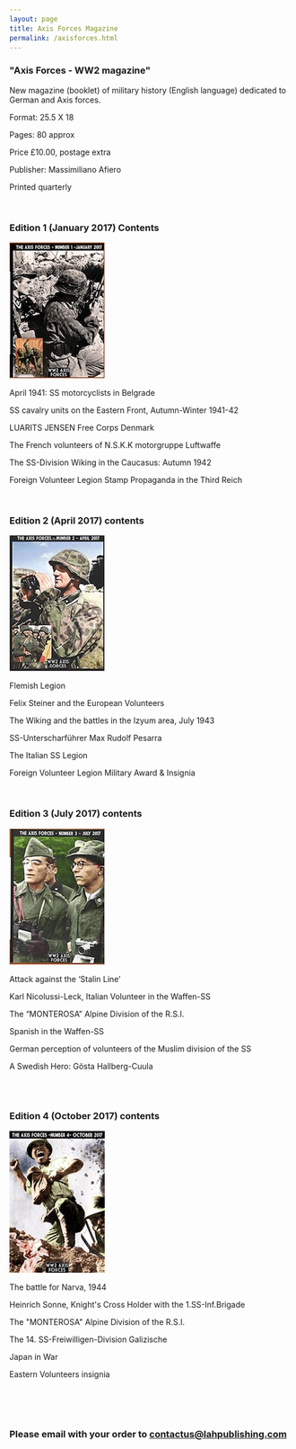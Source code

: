 ```yaml
---
layout: page
title: Axis Forces Magazine
permalink: /axisforces.html
---
```


<div id="axisforces">

  <h3>"Axis Forces - WW2 magazine"</h3>
  
  <p>New magazine (booklet) of military history (English language) dedicated to German and Axis forces.</p>

  <p>Format: 25.5 X 18</p>
  <p>Pages: 80 approx</p>
  <p>Price £10.00, postage extra</p>
  <p>Publisher: Massimiliano Afiero</p>
  <p>Printed quarterly</p> 
  
  <br />
  
  <h3>Edition 1 (January 2017) Contents</h3>
  <img src="./assets/Axis Forces cover 1.jpg" alt="Axis Forces first edition" class="books" />
  
  <p>April 1941: SS motorcyclists in Belgrade</p>
  <p>SS cavalry units on the Eastern Front, Autumn-Winter 1941-42</p>
  <p>LUARITS JENSEN Free Corps Denmark</p>
  <p>The French volunteers of N.S.K.K motorgruppe Luftwaffe</p>
  <p>The SS-Division Wiking in the Caucasus: Autumn 1942</p>
  <p>Foreign Volunteer Legion Stamp Propaganda in the Third Reich</p>
  
  <br />
  
  <h3>Edition 2 (April 2017) contents</h3>
  <img src="./assets/Axis Forces cover 2.jpg" alt="Axis Forces second edition" class="books" />
  
  <p>Flemish Legion</p>
  <p>Felix Steiner and the European Volunteers</p>
  <p>The Wiking and the battles in the Izyum area, July 1943</p>
  <p>SS-Unterscharführer Max Rudolf Pesarra</p>
  <p>The Italian SS Legion</p>
  <p>Foreign Volunteer Legion Military Award & Insignia</p>
  
  <br />
  
  <h3>Edition 3 (July 2017) contents</h3>
  <img src="./assets/Axis Forces cover 3.jpg" alt="Axis Forces third edition" class="books" />
  
  <p>Attack against the ‘Stalin Line’</p>
  <p>Karl Nicolussi-Leck, Italian Volunteer in the Waffen-SS</p>
  <p>The “MONTEROSA” Alpine Division of the R.S.I.</p>
  <p>Spanish in the Waffen-SS</p>
  <p>German perception of volunteers of the Muslim division of the SS</p>
  <p>A Swedish Hero: Gösta Hallberg-Cuula</p>
  
  <br />
  <br />
  
  <h3>Edition 4 (October 2017) contents</h3>
  <img src="./assets/Axis Forces cover 4.jpg" alt="Axis Forces fourth edition" class="books" />
  
  <p>The battle for Narva, 1944</p>
  <p>Heinrich Sonne, Knight's Cross Holder with the 1.SS-Inf.Brigade</p>
  <p>The "MONTEROSA" Alpine Division of the R.S.I.</p>
  <p>The 14. SS-Freiwilligen-Division Galizische</p>
  <p>Japan in War</p>
  <p>Eastern Volunteers insignia</p>
  
  <br />
  <br />
  <br />
  
  <h3>Please email with your order to <a href="mailto:contactus@lahpublishing.com">contactus@lahpublishing.com</a></h3>

</div>

